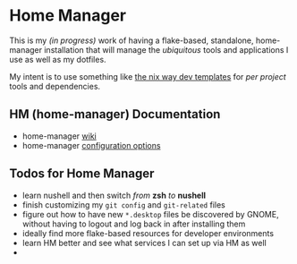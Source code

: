 # Home Manager

This is my _(in progress)_ work of having a flake-based, standalone, home-manager installation that will manage the 
_ubiquitous_ tools and applications I use as well as my dotfiles.

My intent is to use something like [the nix way dev templates](https://github.com/the-nix-way/dev-templates) for
_per project_ tools and dependencies.

## HM (home-manager) Documentation

- home-manager [wiki](https://nixos.wiki/wiki/Home_Manager)
- home-manager [configuration options](https://rycee.gitlab.io/home-manager/options.html)

## Todos for Home Manager

- learn nushell and then switch _from_ **zsh** _to_ **nushell**
- finish customizing my `git config` and `git-related` files
- figure out how to have new `*.desktop` files be discovered by GNOME, without having to logout and log back in after installing them
- ideally find more flake-based resources for developer environments
- learn HM better and see what services I can set up via HM as well
- 

